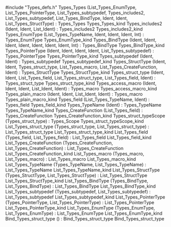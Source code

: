 #include "Types_defs.h"
Types_Types (List_Types_EnumType, List_Types_PointerType, List_Types_subtypedef, Types_includes2, List_Types_subtypedef, List_Types_BindType, Ident, Ident, List_Types_StructType) : Types_Types		Types_Types_kind
Types_includes2 (Ident, Ident, List_Ident) : Types_includes2		Types_includes2_kind
Types_EnumType (List_Types_TypeName, Ident, Ident, Ident, Int) : Types_EnumType		Types_EnumType_kind
Types_BindType (Ident, Ident, Ident, Ident, Ident, Ident, Ident, Int) : Types_BindType		Types_BindType_kind
Types_PointerType (Ident, Ident, Ident, Ident, List_Types_subtypedef) : Types_PointerType		Types_PointerType_kind
Types_subtypedef (Ident, Ident) : Types_subtypedef		Types_subtypedef_kind
Types_StructType (Ident, Ident, Types_struct_type, List_Types_macro, List_Types_CreateFunction, Ident) : Types_StructType		Types_StructType_kind
Types_struct_type (Ident, Ident, List_Types_field, List_Types_struct_type, List_Types_field, Ident) : Types_struct_type		Types_struct_type_kind
Types_access_macro (Ident, Ident, Ident, List_Ident, Ident) : Types_macro		Types_access_macro_kind
Types_plain_macro (Ident, Ident, List_Ident, Ident) : Types_macro		Types_plain_macro_kind
Types_field (List_Types_TypeName, Ident) : Types_field		Types_field_kind
Types_TypeName (Ident) : Types_TypeName		Types_TypeName_kind
Types_CreateFunction (List_Types_field) : Types_CreateFunction		Types_CreateFunction_kind
Types_struct_typeScope (Types_struct_type) : Types_Scope		Types_struct_typeScope_kind
List_Types_struct_type (Types_struct_type, List_Types_struct_type) : List_Types_struct_type		List_Types_struct_type_kind
List_Types_field (Types_field, List_Types_field) : List_Types_field		List_Types_field_kind
List_Types_CreateFunction (Types_CreateFunction, List_Types_CreateFunction) : List_Types_CreateFunction		List_Types_CreateFunction_kind
List_Types_macro (Types_macro, List_Types_macro) : List_Types_macro		List_Types_macro_kind
List_Types_TypeName (Types_TypeName, List_Types_TypeName) : List_Types_TypeName		List_Types_TypeName_kind
List_Types_StructType (Types_StructType, List_Types_StructType) : List_Types_StructType		List_Types_StructType_kind
List_Types_BindType (Types_BindType, List_Types_BindType) : List_Types_BindType		List_Types_BindType_kind
List_Types_subtypedef (Types_subtypedef, List_Types_subtypedef) : List_Types_subtypedef		List_Types_subtypedef_kind
List_Types_PointerType (Types_PointerType, List_Types_PointerType) : List_Types_PointerType		List_Types_PointerType_kind
List_Types_EnumType (Types_EnumType, List_Types_EnumType) : List_Types_EnumType		List_Types_EnumType_kind
Bind_Types_struct_type () : Bind_Types_struct_type		Bind_Types_struct_type
